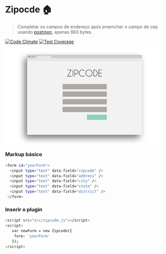 # Zipocde :house:
> Completar os campos de endereço após preencher o campo de cep usando [postmon](https://github.com/PostmonAPI/postmon), apenas 883 bytes.

[![Code Climate](https://codeclimate.com/github/jeffersondanielss/zipcode/badges/gpa.svg)](https://codeclimate.com/github/jeffersondanielss/zipcode) [![Test Coverage](https://codeclimate.com/github/jeffersondanielss/zipcode/badges/coverage.svg)](https://codeclimate.com/github/jeffersondanielss/zipcode/coverage)

![Alt Text](https://github.com/jeffersondanielss/zipcode/raw/gh-pages/images/zipcode.png)


### Markup básico
```sh
<form id="yourForm">
  <input type="text" data-field="zipcode" />
  <input type="text" data-field="address" />
  <input type="text" data-field="city" />
  <input type="text" data-field="state" />
  <input type="text" data-field="district" />
 </form>
```

### Inserir o plugin
```sh
<script src="src/zipcode.js"></script>
<script>
   var newForm = new Zipcode({
    form: 'yourForm'
   });
</script>
```
